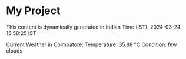 # My Project

This content is dynamically generated in Indian Time (IST): 2024-03-24 15:58:25 IST


Current Weather in Coimbatore:
Temperature: 35.88 °C
Condition: few clouds
